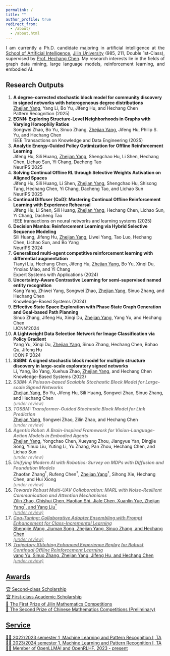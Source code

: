 ```yaml
---
permalink: /
title: ""
author_profile: true
redirect_from: 
  - /about/
  - /about.html
---
```


<p style="text-align: justify;">
I am currently a Ph.D. candidate majoring in artificial intelligence at the <a href="https://sai.jlu.edu.cn/">School of Artificial Intelligence</a>, <a href="https://www.jlu.edu.cn/">Jilin University</a>  (985, 211, Double 1st-Class), supervised by <a href="https://scholar.google.com/citations?hl=en&user=EezEcbgAAAAJ&view_op=list_works&sortby=pubdat">Prof. Hechang Chen</a>. My research interests lie in the fields of graph data mining, large language models, reinforcement learning, and embodied AI.
</p>

Research Outputs
------

<p style="text-align: justify;">
<ol>
<li> <b>A degree-corrected stochastic block model for community discovery in signed networks with heterogeneous degree distributions</b>
<br>
<u>Zhejian Yang</u>, Yang Li, Bo Yu, Jifeng Hu, and Hechang Chen
<br>
Pattern Recognition (2025)
</li>

<li>
<b>EGNN: Exploring Structure-Level Neighborhoods in Graphs with Varying Homophily Ratios</b>
<br>
Songwei Zhao, Bo Yu, Sinuo Zhang, <u>Zhejian Yang</u>, Jifeng Hu, Philip S. Yu, and Hechang Chen
<br>
IEEE Transactions on Knowledge and Data Engineering (2025)
</li>

<li>
<b>Analytic Energy-Guided Policy Optimization for Offline Reinforcement Learning</b>
<br>
Jifeng Hu, Sili Huang, <u>Zhejian Yang</u>, Shengchao Hu, Li Shen, Hechang Chen, Lichao Sun, Yi Chang, Dacheng Tao
<br>
NeurIPS'2025
</li>

<li>
<b>Solving Continual Offline RL through Selective Weights Activation on Aligned Spaces </b>
<br>
Jifeng Hu, Sili Huang, Li Shen, <u>Zhejian Yang</u>, Shengchao Hu, Shisong Tang, Hechang Chen, Yi Chang, Dacheng Tao, and Lichao Sun
<br>
NeurIPS'2025
</li>

<li>
<b>Continual Diffuser (CoD): Mastering Continual Offline Reinforcement Learning with Experience Rehearsal </b>
<br>
Jifeng Hu, Li Shen, Sili Huang, <u>Zhejian Yang</u>, Hechang Chen, Lichao Sun, Yi Chang, Dacheng Tao
<br>
IEEE transactions on neural networks and learning systems (2025)
</li>

</li> 
<li> <b>Decision Mamba: Reinforcement Learning via Hybrid Selective Sequence Modeling</b>
<br>
Sili Huang, Jifeng Hu, <u>Zhejian Yang</u>, Liwei Yang, Tao Luo, Hechang Chen, Lichao Sun, and Bo Yang
<br>
NeurIPS'2024
</li>

<li> <b>Generalized multi-agent competitive reinforcement learning with differential augmentation</b>
<br>
Tianyi Liu, Hechang Chen, Jifeng Hu, <u>Zhejian Yang</u>, Bo Yu, Xinqi Du, Yinxiao Miao, and Yi Chang
<br>
Expert Systems with Applications (2024)
</li>

<li> <b>Uncertainty-Aware Contrastive Learning for semi-supervised named entity recognition</b>
<br>
Kang Yang, Zhiwei Yang, Songwei Zhao, <u>Zhejian Yang</u>, Sinuo Zhang, and Hechang Chen
<br>
Knowledge-Based Systems (2024)
</li>

<li> <b>Effective State Space Exploration with Phase State Graph Generation and Goal-based Path Planning</b>
<br>
Sinuo Zhang, Jifeng Hu, Xinqi Du, <u>Zhejian Yang</u>, Yang Yu, and Hechang Chen
<br>
IJCNN'2024

<li> <b>A Lightweight Data Selection Network for Image Classification via Policy Gradient</b>
<br>
Yang Yu, Xinqi Du, <u>Zhejian Yang</u>, Sinuo Zhang, Hechang Chen, Bohao Qu, Jifeng Hu
<br>
ICONIP'2024

<li> <b>SSBM: A signed stochastic block model for multiple structure discovery in large-scale exploratory signed networks</b>
<br>
Li, Yang, Bo Yang, Xuehua Zhao, <u>Zhejian Yang</u>, and Hechang Chen
<br>
Knowledge-Based Systems (2023)
</li>

<li>
<span style="color: grey;">
<b><i>S3BM: A Poisson-based Scalable Stochastic Block Model for Large-scale Signed Networks</i></b></span>
<br>
<u>Zhejian Yang</u>, Bo Yu, Jifeng Hu, Sili Huang, Songwei Zhao, Sinuo Zhang, and Hechang Chen
<br>
<span style="color: grey;"><i>(under review)</i></span>
</li>

<li>
<span style="color: grey;">
<b><i>TGSBM: Transformer-Guided Stochastic Block Model for Link Prediction</i></b></span>
<br>
<u>Zhejian Yang</u>, Songwei Zhao, Zilin Zhao, and Hechang Chen
<br>
<span style="color: grey;"><i>(under review)</i></span>
</li>

<li>
<span style="color: grey;">
<b><i>Agentic Robot: A Brain-Inspired Framework for Vision-Language-Action Models in Embodied Agents</i></b></span>
<br>
<u>Zhejian Yang</u>, Yongchao Chen, Xueyang Zhou, Jiangyue Yan, Dingjie Song, Yinuo Liu, Yuting Li, Yu Zhang, Pan Zhou, Hechang Chen, and Lichao Sun
<br>
<span style="color: grey;"><i>(under review)</i></span>
</li>

<li>
<span style="color: grey;">
<b><i>Unifying Modern AI with Robotics: Survey on MDPs with Diffusion and Foundation Models</i></b></span>
<br>
Zhaofan Zhang<sup>†</sup>, Rufeng Chen<sup>†</sup>, <u>Zhejian Yang</u><sup>†</sup>, Sihong Xie, Hechang Chen, and Hui Xiong
<br>
<span style="color: grey;"><i>(under review)</i></span>
</li>

<li>
<span style="color: grey;">
<b><i>Towards Robust Multi-UAV Collaboration: MARL with Noise-Resilient Communication and Attention Mechanisms</i></b></span>
<br>
<u>Zilin Zhao, Chishui Chen, Haotian Shi, Jiale Chen, Xuanlin Yue, <u>Zhejian Yang</u><sup>*</sup>, and Yang Liu<sup>*</sup>
<br>
<span style="color: grey;"><i>(under review)</i></span>
</li>

<li>
<span style="color: grey;">
<b><i>Coa-Tuning: Collaborative Adapter Ensembling with Prompt Enhancement for Class-Incremental Learning</i></b></span>
<br>
<u>Shengjie Wang, Jiuman Song, <u>Zhejian Yang</u>, Sinuo Zhang, and Hechang Chen
<br>
<span style="color: grey;"><i>(under review)</i></span>
</li>

<li>
<span style="color: grey;">
<b><i>Trajectory Stitching Enhanced Experience Replay for Robust Continual Offline Reinforcement Learning</i></b></span>
<br>
<u>yang Yu, Sinuo Zhang, <u>Zhejian Yang</u>, Jifeng Hu, and Hechang Chen
<br>
<span style="color: grey;"><i>(under review)</i></span>
</li>
</ol>
</p>

Awards
------

<p style="text-align: justify;">
🏆 Second-class Scholarship
<br>
🏆 First-class Academic Scholarship
<br>
🏅 The First Prize of Jilin Mathematics Competitions
<br>
🏅 The Second Prize of Chinese Mathematics Competitions (Preliminary)
</p>

Service
------

<p style="text-align: justify;">
👨‍🏫 2022/2023 semester 1, Machine Learning and Pattern Recognition I, TA
<br>
👨‍🏫 2023/2024 semester 1, Machine Learning and Pattern Recognition I, TA
<br>
👨‍🏫 Member of <a href="https://github.com/OpenLLMAI/">OpenLLMAI</a> and <a href="https://github.com/OpenRLHF/">OpenRLHF</a>, 2023 - present
</p>
